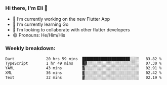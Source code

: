 ### Hi there, I'm Eli 👋
- 🔭 I’m currently working on the new Flutter App
- 🌱 I’m currently learning Go
- 🦄 I’m looking to collaborate with other flutter developers
- 😄 Pronouns: He/Him/His

### Weekly breakdown:
<!--START_SECTION:waka-->

```txt
Dart              20 hrs 59 mins  █████████████████████░░░░   83.82 %
TypeScript        1 hr 49 mins    █▓░░░░░░░░░░░░░░░░░░░░░░░   07.30 %
YAML              43 mins         ▓░░░░░░░░░░░░░░░░░░░░░░░░   02.91 %
XML               36 mins         ▓░░░░░░░░░░░░░░░░░░░░░░░░   02.42 %
Text              32 mins         ▓░░░░░░░░░░░░░░░░░░░░░░░░   02.19 %
```

<!--END_SECTION:waka-->
